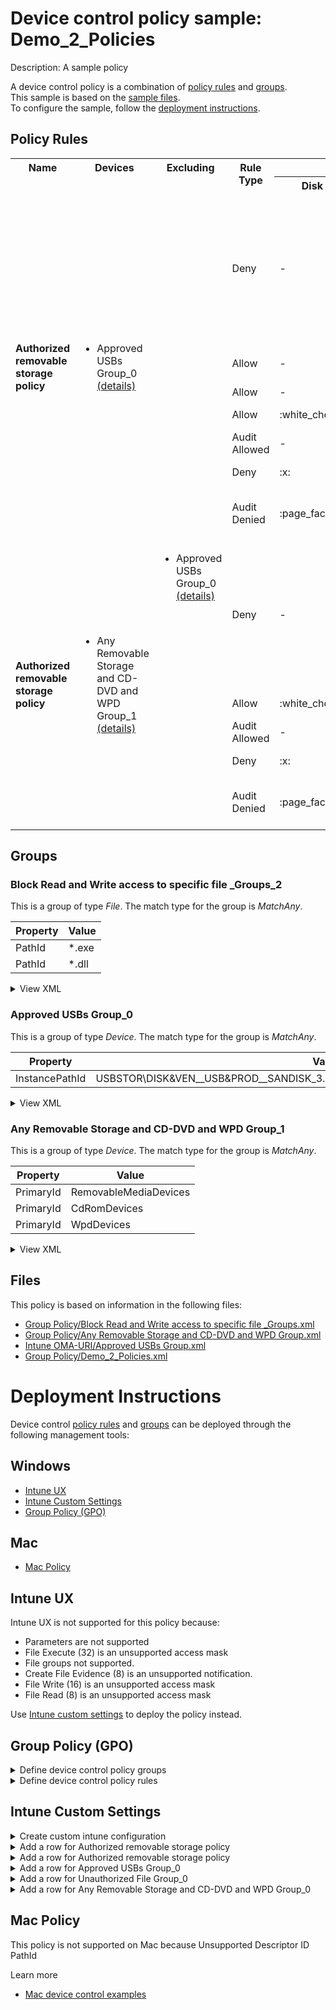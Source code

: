 # Device control policy sample: Demo_2_Policies

Description: A sample policy

A device control policy is a combination of [policy rules](#policy-rules) and [groups](#groups).  
This sample is based on the [sample files](#files).  
To configure the sample, follow the [deployment instructions](#deployment-instructions).  

## Policy Rules
<table>
    <tr>
        <th rowspan="2" valign="top">Name</th>
        <th rowspan="2" valign="top">Devices</th>
        <th rowspan="2" valign="top">Excluding</th>
        <th rowspan="2" valign="top">Rule Type</th>
        <th colspan="7" valign="top"><center>Access</center></th>
        <th rowspan="2" valign="top">Notification</th>
        <th rowspan="2" valign="top">User SID</th>
        <th rowspan="2" valign="top">Conditions</th>
    </tr>
    <tr>
		<th>Disk Read</th>
		<th>Disk Write</th>
		<th>Disk Execute</th>
		<th>File Read</th>
		<th>File Write</th>
		<th>File Execute</th>
		<th>Print</th>
	</tr><tr>
            <td rowspan="7"><b>Authorized removable storage policy</b></td>
            <td rowspan="7 valign="top">
                <ul><li>Approved USBs Group_0<a href="#approved-usbs-group_0" title="MatchAny [{'InstancePathId': 'USBSTOR\\DISK&VEN__USB&PROD__SANDISK_3.2GEN1&REV_1.00\\03003324080520232521&*'}]"> (details)</a></ul>
            </td>
            <td rowspan="7" valign="top">
                <ul></ul>
            </td>
            <td>Deny</td>
            <td>-</td>
            <td>-</td>
            <td>-</td>
            <td>:x:</td>
            <td>-</td>
            <td>:x:</td>
            <td>-</td>
            <td>None (0)</td> 
            <td>All Users</td>
            <td>MatchAll
                <ul><li> MatchAny 
                        <ul><li>Block Read and Write access to specific file _Groups_2<a href="#block-read-and-write-access-to-specific-file-_groups_2" title="MatchAny [{'PathId': '*.exe'}, {'PathId': '*.dll'}]"> (details)</a></ul>
                </ul>
            </td>
        </tr><tr>
            <td>Allow</td>
            <td>-</td>
            <td>-</td>
            <td>-</td>
            <td>-</td>
            <td>:white_check_mark:</td>
            <td>-</td>
            <td>-</td>
            <td>Create File Evidence (8)</td>
            <td>xxxxx</td>
            <td>
                <ul>
                </ul>
            </td>
        </tr><tr>
            <td>Allow</td>
            <td>-</td>
            <td>:white_check_mark:</td>
            <td>-</td>
            <td>-</td>
            <td>-</td>
            <td>-</td>
            <td>-</td>
            <td>None (0)</td>
            <td>xxxxx</td>
            <td>
                <ul>
                </ul>
            </td>
        </tr><tr>
            <td>Allow</td>
            <td>:white_check_mark:</td>
            <td>-</td>
            <td>:white_check_mark:</td>
            <td>:white_check_mark:</td>
            <td>-</td>
            <td>:white_check_mark:</td>
            <td>-</td>
            <td>None (0)</td>
            <td>All Users</td>
            <td>
                <ul>
                </ul>
            </td>
        </tr><tr>
            <td>Audit Allowed</td>
            <td>-</td>
            <td>:page_facing_up:</td>
            <td>:page_facing_up:</td>
            <td>-</td>
            <td>:page_facing_up:</td>
            <td>:page_facing_up:</td>
            <td>-</td>
            <td>Send event (2)</td>
            <td>All Users</td>
            <td>
                <ul>
                </ul>
            </td>
        </tr><tr>
            <td>Deny</td>
            <td>:x:</td>
            <td>:x:</td>
            <td>:x:</td>
            <td>:x:</td>
            <td>:x:</td>
            <td>:x:</td>
            <td>-</td>
            <td>None (0)</td>
            <td>All Users</td>
            <td>
                <ul>
                </ul>
            </td>
        </tr><tr>
            <td>Audit Denied</td>
            <td>:page_facing_up:</td>
            <td>:page_facing_up:</td>
            <td>:page_facing_up:</td>
            <td>-</td>
            <td>-</td>
            <td>-</td>
            <td>-</td>
            <td>Show notification and Send event (3)</td>
            <td>All Users</td>
            <td>
                <ul>
                </ul>
            </td>
        </tr><tr>
            <td rowspan="5"><b>Authorized removable storage policy</b></td>
            <td rowspan="5 valign="top">
                <ul><li>Any Removable Storage and CD-DVD and WPD Group_1<a href="#any-removable-storage-and-cd-dvd-and-wpd-group_1" title="MatchAny [{'PrimaryId': 'RemovableMediaDevices'}, {'PrimaryId': 'CdRomDevices'}, {'PrimaryId': 'WpdDevices'}]"> (details)</a></ul>
            </td>
            <td rowspan="5" valign="top">
                <ul><li>Approved USBs Group_0<a href="#approved-usbs-group_0" title="MatchAny [{'InstancePathId': 'USBSTOR\\DISK&VEN__USB&PROD__SANDISK_3.2GEN1&REV_1.00\\03003324080520232521&*'}]"> (details)</a></ul>
            </td>
            <td>Deny</td>
            <td>-</td>
            <td>-</td>
            <td>-</td>
            <td>:x:</td>
            <td>-</td>
            <td>:x:</td>
            <td>-</td>
            <td>None (0)</td> 
            <td>All Users</td>
            <td>MatchAll
                <ul><li> MatchAny 
                        <ul><li>Block Read and Write access to specific file _Groups_2<a href="#block-read-and-write-access-to-specific-file-_groups_2" title="MatchAny [{'PathId': '*.exe'}, {'PathId': '*.dll'}]"> (details)</a></ul>
                </ul>
            </td>
        </tr><tr>
            <td>Allow</td>
            <td>:white_check_mark:</td>
            <td>-</td>
            <td>:white_check_mark:</td>
            <td>:white_check_mark:</td>
            <td>-</td>
            <td>:white_check_mark:</td>
            <td>-</td>
            <td>None (0)</td>
            <td>All Users</td>
            <td>
                <ul>
                </ul>
            </td>
        </tr><tr>
            <td>Audit Allowed</td>
            <td>-</td>
            <td>:page_facing_up:</td>
            <td>:page_facing_up:</td>
            <td>-</td>
            <td>:page_facing_up:</td>
            <td>:page_facing_up:</td>
            <td>-</td>
            <td>Send event (2)</td>
            <td>All Users</td>
            <td>
                <ul>
                </ul>
            </td>
        </tr><tr>
            <td>Deny</td>
            <td>:x:</td>
            <td>:x:</td>
            <td>:x:</td>
            <td>:x:</td>
            <td>:x:</td>
            <td>:x:</td>
            <td>-</td>
            <td>None (0)</td>
            <td>All Users</td>
            <td>
                <ul>
                </ul>
            </td>
        </tr><tr>
            <td>Audit Denied</td>
            <td>:page_facing_up:</td>
            <td>:page_facing_up:</td>
            <td>:page_facing_up:</td>
            <td>-</td>
            <td>-</td>
            <td>-</td>
            <td>-</td>
            <td>Show notification and Send event (3)</td>
            <td>All Users</td>
            <td>
                <ul>
                </ul>
            </td>
        </tr></table>

## Groups


### Block Read and Write access to specific file _Groups_2

This is a group of type *File*. 
The match type for the group is *MatchAny*.

|  Property | Value |
|-----------|-------|
| PathId | *.exe |
| PathId | *.dll |

<details>
<summary>View XML</summary>

```xml
<Group Id="{e5f619a7-5c58-4927-90cd-75da2348a30f}" Type="File">
	<!-- ./Vendor/MSFT/Defender/Configuration/DeviceControl/PolicyGroups/%7Be5f619a7-5c58-4927-90cd-75da2348a30f%7D/GroupData -->
	<Name>Block Read and Write access to specific file _Groups_2</Name>
	<MatchType>MatchAny</MatchType>
	<DescriptorIdList>
		<PathId>*.exe</PathId>
		<PathId>*.dll</PathId>
	</DescriptorIdList>
</Group>
```
</details>

### Approved USBs Group_0

This is a group of type *Device*. 
The match type for the group is *MatchAny*.

|  Property | Value |
|-----------|-------|
| InstancePathId | USBSTOR\DISK&VEN__USB&PROD__SANDISK_3.2GEN1&REV_1.00\03003324080520232521&* |

<details>
<summary>View XML</summary>

```xml
<Group Id="{65fa649a-a111-4912-9294-fb6337a25038}" Type="Device">
	<!-- ./Vendor/MSFT/Defender/Configuration/DeviceControl/PolicyGroups/%7B65fa649a-a111-4912-9294-fb6337a25038%7D/GroupData -->
	<Name>Approved USBs Group_0</Name>
	<MatchType>MatchAny</MatchType>
	<DescriptorIdList>
		<InstancePathId>USBSTOR\DISK&amp;VEN__USB&amp;PROD__SANDISK_3.2GEN1&amp;REV_1.00\03003324080520232521&amp;*</InstancePathId>
	</DescriptorIdList>
</Group>
```
</details>

### Any Removable Storage and CD-DVD and WPD Group_1

This is a group of type *Device*. 
The match type for the group is *MatchAny*.

|  Property | Value |
|-----------|-------|
| PrimaryId | RemovableMediaDevices |
| PrimaryId | CdRomDevices |
| PrimaryId | WpdDevices |

<details>
<summary>View XML</summary>

```xml
<Group Id="{9b28fae8-72f7-4267-a1a5-685f747a7146}" Type="Device">
	<!-- ./Vendor/MSFT/Defender/Configuration/DeviceControl/PolicyGroups/%7B9b28fae8-72f7-4267-a1a5-685f747a7146%7D/GroupData -->
	<Name>Any Removable Storage and CD-DVD and WPD Group_1</Name>
	<MatchType>MatchAny</MatchType>
	<DescriptorIdList>
		<PrimaryId>RemovableMediaDevices</PrimaryId>
		<PrimaryId>CdRomDevices</PrimaryId>
		<PrimaryId>WpdDevices</PrimaryId>
	</DescriptorIdList>
</Group>
```
</details>


## Files
This policy is based on information in the following files:

- [Group Policy/Block Read and Write access to specific file _Groups.xml](Group%20Policy/Block%20Read%20and%20Write%20access%20to%20specific%20file%20_Groups.xml)
- [Group Policy/Any Removable Storage and CD-DVD and WPD Group.xml](Group%20Policy/Any%20Removable%20Storage%20and%20CD-DVD%20and%20WPD%20Group.xml)
- [Intune OMA-URI/Approved USBs Group.xml](Intune%20OMA-URI/Approved%20USBs%20Group.xml)
- [Group Policy/Demo_2_Policies.xml](Group%20Policy/Demo_2_Policies.xml)


# Deployment Instructions

Device control [policy rules](#policy-rules) and [groups](#groups) can be deployed through the following management tools:

## Windows
- [Intune UX](#intune-ux)
- [Intune Custom Settings](#intune-custom-settings)
- [Group Policy (GPO)](#group-policy-gpo)

## Mac
- [Mac Policy](#mac-policy)

## Intune UX

Intune UX is not supported for this policy because:
- Parameters are not supported
- File Execute (32) is an unsupported access mask
- File groups not supported.
- Create File Evidence (8) is an unsupported notification.
- File Write (16) is an unsupported access mask
- File Read (8) is an unsupported access mask

Use [Intune custom settings](#intune-custom-settings) to deploy the policy instead.


## Group Policy (GPO)
<details>
<summary>Define device control policy groups</summary>

   1. Go to Computer Configuration > Administrative Templates > Windows Components > Microsoft Defender Antivirus > Device Control > Define device control policy groups.
   2. Save the XML below to a network share.
```xml
<Groups>
	<Group Id="{e5f619a7-5c58-4927-90cd-75da2348a30f}" Type="File">
		<!-- ./Vendor/MSFT/Defender/Configuration/DeviceControl/PolicyGroups/%7Be5f619a7-5c58-4927-90cd-75da2348a30f%7D/GroupData -->
		<Name>Block Read and Write access to specific file _Groups_2</Name>
		<MatchType>MatchAny</MatchType>
		<DescriptorIdList>
			<PathId>*.exe</PathId>
			<PathId>*.dll</PathId>
		</DescriptorIdList>
	</Group>
	<Group Id="{65fa649a-a111-4912-9294-fb6337a25038}" Type="Device">
		<!-- ./Vendor/MSFT/Defender/Configuration/DeviceControl/PolicyGroups/%7B65fa649a-a111-4912-9294-fb6337a25038%7D/GroupData -->
		<Name>Approved USBs Group_0</Name>
		<MatchType>MatchAny</MatchType>
		<DescriptorIdList>
			<InstancePathId>USBSTOR\DISK&amp;VEN__USB&amp;PROD__SANDISK_3.2GEN1&amp;REV_1.00\03003324080520232521&amp;*</InstancePathId>
		</DescriptorIdList>
	</Group>
	<Group Id="{9b28fae8-72f7-4267-a1a5-685f747a7146}" Type="Device">
		<!-- ./Vendor/MSFT/Defender/Configuration/DeviceControl/PolicyGroups/%7B9b28fae8-72f7-4267-a1a5-685f747a7146%7D/GroupData -->
		<Name>Any Removable Storage and CD-DVD and WPD Group_1</Name>
		<MatchType>MatchAny</MatchType>
		<DescriptorIdList>
			<PrimaryId>RemovableMediaDevices</PrimaryId>
			<PrimaryId>CdRomDevices</PrimaryId>
			<PrimaryId>WpdDevices</PrimaryId>
		</DescriptorIdList>
	</Group>
</Groups>
```
   3. In the Define device control policy groups window, select *Enabled* and specify the network share file path containing the XML groups data.
</details>

<details>
<summary>Define device control policy rules</summary>
 
  1. Go to Computer Configuration > Administrative Templates > Windows Components > Microsoft Defender Antivirus > Device Control > Define device control policy rules.
  2. Save the XML below to a network share.
```xml
<PolicyRules>
	<PolicyRule Id="{6f3f8bbb-607f-4ed5-96af-51e3428db8f7}" >
		<!-- ./Vendor/MSFT/Defender/Configuration/DeviceControl/PolicyRules/%7B6f3f8bbb-607f-4ed5-96af-51e3428db8f7%7D/RuleData -->
		<Name>Authorized removable storage policy</Name>
		<IncludedIdList>
			<GroupId>{65fa649a-a111-4912-9294-fb6337a25038}</GroupId>
		</IncludedIdList>
		<ExcludedIdList>
		</ExcludedIdList>
		<Entry Id="{9f421985-127d-4819-ae64-84b4d526e6d5}">
			<Type>Deny</Type>
			<AccessMask>40</AccessMask>
			<Options>0</Options>
			<Parameters MatchType="MatchAll">
				<File MatchType="MatchAny">
					<GroupId>{e5f619a7-5c58-4927-90cd-75da2348a30f}</GroupId>
				</File>
			</Parameters>
		</Entry>
		<Entry Id="{49eb971a-8ef5-4db0-a790-27163447d5c3}">
			<Type>Allow</Type>
			<AccessMask>16</AccessMask>
			<Options>8</Options>
			<Sid>xxxxx</Sid>
		</Entry>
		<Entry Id="{cf378fd0-ef21-4a17-b101-20ad0909e91a}">
			<Type>Allow</Type>
			<AccessMask>2</AccessMask>
			<Options>0</Options>
			<Sid>xxxxx</Sid>
		</Entry>
		<Entry Id="{94325d58-0a7b-4ef6-868f-765a0673777e}">
			<Type>Allow</Type>
			<AccessMask>45</AccessMask>
			<Options>0</Options>
		</Entry>
		<Entry Id="{11ba2408-3ad9-4a8e-9d57-c069eff74d00}">
			<Type>AuditAllowed</Type>
			<AccessMask>54</AccessMask>
			<Options>2</Options>
		</Entry>
		<Entry Id="{0ee3bb3f-7fe7-48fa-972d-6eefd85d66e9}">
			<Type>Deny</Type>
			<AccessMask>63</AccessMask>
			<Options>0</Options>
		</Entry>
		<Entry Id="{bf1b0973-7ea6-4a31-a7c3-5022baa9ea1a}">
			<Type>AuditDenied</Type>
			<AccessMask>7</AccessMask>
			<Options>3</Options>
		</Entry>
	</PolicyRule>
	<PolicyRule Id="{3984f1f4-7f66-4848-96de-491e2d038b07}" >
		<!-- ./Vendor/MSFT/Defender/Configuration/DeviceControl/PolicyRules/%7B3984f1f4-7f66-4848-96de-491e2d038b07%7D/RuleData -->
		<Name>Authorized removable storage policy</Name>
		<IncludedIdList>
			<GroupId>{9b28fae8-72f7-4267-a1a5-685f747a7146}</GroupId>
		</IncludedIdList>
		<ExcludedIdList>
			<GroupId>{65fa649a-a111-4912-9294-fb6337a25038}</GroupId>
		</ExcludedIdList>
		<Entry Id="{3d15f184-1f3b-4a32-b5b6-47b560b0c44b}">
			<Type>Deny</Type>
			<AccessMask>40</AccessMask>
			<Options>0</Options>
			<Parameters MatchType="MatchAll">
				<File MatchType="MatchAny">
					<GroupId>{e5f619a7-5c58-4927-90cd-75da2348a30f}</GroupId>
				</File>
			</Parameters>
		</Entry>
		<Entry Id="{61e73502-ce08-4dab-80a3-d5847d21b651}">
			<Type>Allow</Type>
			<AccessMask>45</AccessMask>
			<Options>0</Options>
		</Entry>
		<Entry Id="{69ae539b-66f7-4b3a-aaec-53982d2b5254}">
			<Type>AuditAllowed</Type>
			<AccessMask>54</AccessMask>
			<Options>2</Options>
		</Entry>
		<Entry Id="{ac0c096f-f612-4c5d-a191-d39ea0093eea}">
			<Type>Deny</Type>
			<AccessMask>63</AccessMask>
			<Options>0</Options>
		</Entry>
		<Entry Id="{2c03a431-ac9a-4cdb-b260-7dac59550a37}">
			<Type>AuditDenied</Type>
			<AccessMask>7</AccessMask>
			<Options>3</Options>
		</Entry>
	</PolicyRule>
</PolicyRules>
```
  3. In the Define device control policy rules window, select *Enabled*, and enter the network share file path containing the XML rules data.
</details>

## Intune Custom Settings

<details>
<summary>Create custom intune configuration</summary>

   1. Navigate to Devices > Configuration profiles
   2. Click Create (New Policy)
   3. Select Platform "Windows 10 and Later"
   4. Select Profile "Templates"
   5. Select Template Name "Custom"
   6. Click "Create"
   7. Under Name, enter **
   8. Optionally, enter a description
   9. Click "Next" 
</details>
<details>
<summary>Add a row for Authorized removable storage policy</summary>  
   
   1. Click "Add"
   2. For Name, enter *Authorized removable storage policy*
   3. For Description, enter **
   4. For OMA-URI, enter  *./Vendor/MSFT/Defender/Configuration/DeviceControl/PolicyRules/%7B6f3f8bbb-607f-4ed5-96af-51e3428db8f7%7D/RuleData*
   5. For Data type, select *String (XML File)*
   
        
   6. Save this XML to a file. 
   ```xml
   <PolicyRule Id="{6f3f8bbb-607f-4ed5-96af-51e3428db8f7}" >
	<!-- ./Vendor/MSFT/Defender/Configuration/DeviceControl/PolicyRules/%7B6f3f8bbb-607f-4ed5-96af-51e3428db8f7%7D/RuleData -->
	<Name>Authorized removable storage policy</Name>
	<IncludedIdList>
		<GroupId>{65fa649a-a111-4912-9294-fb6337a25038}</GroupId>
	</IncludedIdList>
	<ExcludedIdList>
	</ExcludedIdList>
	<Entry Id="{9f421985-127d-4819-ae64-84b4d526e6d5}">
		<Type>Deny</Type>
		<AccessMask>40</AccessMask>
		<Options>0</Options>
		<Parameters MatchType="MatchAll">
			<File MatchType="MatchAny">
				<GroupId>{e5f619a7-5c58-4927-90cd-75da2348a30f}</GroupId>
			</File>
		</Parameters>
	</Entry>
	<Entry Id="{49eb971a-8ef5-4db0-a790-27163447d5c3}">
		<Type>Allow</Type>
		<AccessMask>16</AccessMask>
		<Options>8</Options>
		<Sid>xxxxx</Sid>
	</Entry>
	<Entry Id="{cf378fd0-ef21-4a17-b101-20ad0909e91a}">
		<Type>Allow</Type>
		<AccessMask>2</AccessMask>
		<Options>0</Options>
		<Sid>xxxxx</Sid>
	</Entry>
	<Entry Id="{94325d58-0a7b-4ef6-868f-765a0673777e}">
		<Type>Allow</Type>
		<AccessMask>45</AccessMask>
		<Options>0</Options>
	</Entry>
	<Entry Id="{11ba2408-3ad9-4a8e-9d57-c069eff74d00}">
		<Type>AuditAllowed</Type>
		<AccessMask>54</AccessMask>
		<Options>2</Options>
	</Entry>
	<Entry Id="{0ee3bb3f-7fe7-48fa-972d-6eefd85d66e9}">
		<Type>Deny</Type>
		<AccessMask>63</AccessMask>
		<Options>0</Options>
	</Entry>
	<Entry Id="{bf1b0973-7ea6-4a31-a7c3-5022baa9ea1a}">
		<Type>AuditDenied</Type>
		<AccessMask>7</AccessMask>
		<Options>3</Options>
	</Entry>
</PolicyRule>
   ```
   
   7. For Custom XML, select the file.
         
   
   
   7. Click "Save"
</details>
<details>
<summary>Add a row for Authorized removable storage policy</summary>  
   
   1. Click "Add"
   2. For Name, enter *Authorized removable storage policy*
   3. For Description, enter **
   4. For OMA-URI, enter  *./Vendor/MSFT/Defender/Configuration/DeviceControl/PolicyRules/%7B3984f1f4-7f66-4848-96de-491e2d038b07%7D/RuleData*
   5. For Data type, select *String (XML File)*
   
        
   6. Save this XML to a file. 
   ```xml
   <PolicyRule Id="{3984f1f4-7f66-4848-96de-491e2d038b07}" >
	<!-- ./Vendor/MSFT/Defender/Configuration/DeviceControl/PolicyRules/%7B3984f1f4-7f66-4848-96de-491e2d038b07%7D/RuleData -->
	<Name>Authorized removable storage policy</Name>
	<IncludedIdList>
		<GroupId>{9b28fae8-72f7-4267-a1a5-685f747a7146}</GroupId>
	</IncludedIdList>
	<ExcludedIdList>
		<GroupId>{65fa649a-a111-4912-9294-fb6337a25038}</GroupId>
	</ExcludedIdList>
	<Entry Id="{3d15f184-1f3b-4a32-b5b6-47b560b0c44b}">
		<Type>Deny</Type>
		<AccessMask>40</AccessMask>
		<Options>0</Options>
		<Parameters MatchType="MatchAll">
			<File MatchType="MatchAny">
				<GroupId>{e5f619a7-5c58-4927-90cd-75da2348a30f}</GroupId>
			</File>
		</Parameters>
	</Entry>
	<Entry Id="{61e73502-ce08-4dab-80a3-d5847d21b651}">
		<Type>Allow</Type>
		<AccessMask>45</AccessMask>
		<Options>0</Options>
	</Entry>
	<Entry Id="{69ae539b-66f7-4b3a-aaec-53982d2b5254}">
		<Type>AuditAllowed</Type>
		<AccessMask>54</AccessMask>
		<Options>2</Options>
	</Entry>
	<Entry Id="{ac0c096f-f612-4c5d-a191-d39ea0093eea}">
		<Type>Deny</Type>
		<AccessMask>63</AccessMask>
		<Options>0</Options>
	</Entry>
	<Entry Id="{2c03a431-ac9a-4cdb-b260-7dac59550a37}">
		<Type>AuditDenied</Type>
		<AccessMask>7</AccessMask>
		<Options>3</Options>
	</Entry>
</PolicyRule>
   ```
   
   7. For Custom XML, select the file.
         
   
   
   7. Click "Save"
</details>
<details>
<summary>Add a row for Approved USBs Group_0</summary>  
   
   1. Click "Add"
   2. For Name, enter *Approved USBs Group_0*
   3. For Description, enter **
   4. For OMA-URI, enter  *./Vendor/MSFT/Defender/Configuration/DeviceControl/PolicyGroups/%7B65fa649a-a111-4912-9294-fb6337a25038%7D/GroupData*
   5. For Data type, select *String (XML File)*
   
        
   6. For Custom XML, select  *.\Intune OMA-URI\Approved USBs Group.xml*
         
   
   
   7. Click "Save"
</details>
<details>
<summary>Add a row for Unauthorized File Group_0</summary>  
   
   1. Click "Add"
   2. For Name, enter *Unauthorized File Group_0*
   3. For Description, enter **
   4. For OMA-URI, enter  *./Vendor/MSFT/Defender/Configuration/DeviceControl/PolicyGroups/%7Be5f619a7-5c58-4927-90cd-75da2348a30f%7D/GroupData*
   5. For Data type, select *String (XML File)*
   
        
   6. For Custom XML, select  *.\Intune OMA-URI\Unauthorized File Group.xml*
         
   
   
   7. Click "Save"
</details>
<details>
<summary>Add a row for Any Removable Storage and CD-DVD and WPD Group_0</summary>  
   
   1. Click "Add"
   2. For Name, enter *Any Removable Storage and CD-DVD and WPD Group_0*
   3. For Description, enter **
   4. For OMA-URI, enter  *./Vendor/MSFT/Defender/Configuration/DeviceControl/PolicyGroups/%7B9b28fae8-72f7-4267-a1a5-685f747a7146%7D/GroupData*
   5. For Data type, select *String (XML File)*
   
        
   6. For Custom XML, select  *.\Intune OMA-URI\Any Removable Storage and CD-DVD and WPD Group.xml*
         
   
   
   7. Click "Save"
</details>


## Mac Policy

This policy is not supported on Mac because Unsupported Descriptor ID PathId

Learn more
- [Mac device control examples](../Removable%20Storage%20Access%20Control%20Samples/macOS/policy/examples/README.md)

